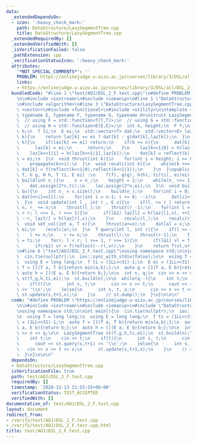 ```yaml
---
data:
  _extendedDependsOn:
  - icon: ':heavy_check_mark:'
    path: DataStructure/LazySegmentTree.cpp
    title: DataStructure/LazySegmentTree.cpp
  _extendedRequiredBy: []
  _extendedVerifiedWith: []
  _isVerificationFailed: false
  _pathExtension: cpp
  _verificationStatusIcon: ':heavy_check_mark:'
  attributes:
    '*NOT_SPECIAL_COMMENTS*': ''
    PROBLEM: https://onlinejudge.u-aizu.ac.jp/courses/library/3/DSL/all/DSL_2_F
    links:
    - https://onlinejudge.u-aizu.ac.jp/courses/library/3/DSL/all/DSL_2_F
  bundledCode: "#line 1 \"test/AOJ/DSL_2_F.test.cpp\"\n#define PROBLEM \"https://onlinejudge.u-aizu.ac.jp/courses/library/3/DSL/all/DSL_2_F\"\
    \n\n#include <iostream>\n#include <iomanip>\n#line 1 \"DataStructure/LazySegmentTree.cpp\"\
    \n#include <algorithm>\n#line 3 \"DataStructure/LazySegmentTree.cpp\"\n#include\
    \ <vector>\n#include <functional>\n#include <utility>\n\ntemplate <typename T,\
    \ typename E, typename F, typename G, typename H>\nstruct LazySegmentTree{\nprivate:\n\
    \  // using F = std::function<T(T,T)>;\n  // using G = std::function<T(T,E)>;\n\
    \  // using H = std::function<E(E,E)>;\n  int n, height;\n  F f;\n  G g;\n  H\
    \ h;\n  T ti;\n  E ei;\n  std::vector<T> dat;\n  std::vector<E> laz;\n  T reflect(int\
    \ k){\n    return laz[k] == ei ? dat[k] : g(dat[k],laz[k]);\n  }\n  void propagate(int\
    \ k){\n    if(laz[k] == ei) return;\n    if(k >= n){\n      dat[k] = reflect(k);\n\
    \      laz[k] = ei;\n      return;\n    }\n    laz[k<<1|0] = h(laz[k<<1|0],laz[k]);\n\
    \    laz[k<<1|1] = h(laz[k<<1|1],laz[k]);\n    dat[k] = reflect(k);\n    laz[k]\
    \ = ei;\n  }\n  void thrust(int k){\n    for(int i = height; i >= 0; --i)\n  \
    \    propagate(k>>i);\n  }\n  void recalc(int k){\n    while(k >>= 1){\n     \
    \ dat[k] = f(reflect(k<<1|0),reflect(k<<1|1));\n    }\n  }\npublic:\n  LazySegmentTree(F\
    \ f, G g, H h, T ti, E ei) :\n    f(f), g(g), h(h), ti(ti), ei(ei) {}\n  void\
    \ build(int n_){\n    n = n_;\n    height = 2;\n    while(n_ >>= 1) ++height;\n\
    \    dat.assign(2*n,ti);\n    laz.assign(2*n,ei);\n  }\n  void build(const std::vector<T>\
    \ &v){\n    int n_ = v.size();\n    build(n_);\n    for(int i = 0; i < n; ++i)\
    \ dat[n+i]=v[i];\n    for(int i = n-1; i >= 0; --i)\n      dat[i]=f(dat[i<<1|0],dat[i<<1|1]);\n\
    \  }\n  void update(int l_, int r_, E x){\n    if(l_ >= r_) return;\n    l_ +=\
    \ n, r_ += n;\n    thrust(l_);\n    thrust(r_-1);\n    for(int l = l_, r = r_;l\
    \ < r; l >>= 1, r >>= 1){\n      if(l&1) laz[l] = h(laz[l],x), ++l;\n      if(r&1)\
    \ --r, laz[r] = h(laz[r],x);\n    }\n    recalc(l_);\n    recalc(r_-1);\n  }\n\
    \  void set_val(int a, T x){\n    thrust(a+=n);\n    dat[a] = x;\n    laz[a] =\
    \ ei;\n    recalc(a);\n  }\n  T query(int l, int r){\n    if(l >= r) return ti;\n\
    \    l += n;\n    r += n;\n    thrust(l);\n    thrust(r-1);\n    T vl = ti, vr\
    \ = ti;\n    for(; l < r; l >>= 1, r >>= 1){\n      if(l&1) vl = f(vl,reflect(l++));\n\
    \      if(r&1) vr = f(reflect(--r),vr);\n    }\n    return f(vl,vr);\n  }\n};\n\
    \n#line 6 \"test/AOJ/DSL_2_F.test.cpp\"\nusing namespace std;\n\nint main(){\n\
    \  cin.tie(nullptr);\n  ios::sync_with_stdio(false);\n\n  using T = long long;\n\
    \  using E = long long;\n  T ti = (1LL<<31)-1;\n  E ei = (1LL<<31)-1;\n  auto\
    \ f = [](T a, T b){return min(a,b);};\n  auto g = [](T a, E b){return b;};\n \
    \ auto h = [](E a, E b){return b;};\n\n  int n, q;\n  cin >> n >> q;\n\n  LazySegmentTree\
    \ st(f,g,h,ti,ei);\n  st.build(n);\n\n  while(q--){\n    int t;\n    cin >> t;\n\
    \    if(t){\n      int s, t;\n      cin >> s >> t;\n      cout << st.query(s,t+1)\
    \ << '\\n';\n    }else{\n      int s, t, x;\n      cin >> s >> t >> x;\n     \
    \ st.update(s,t+1,x);\n    }\n    // st.dump();\n  }\n}\n\n\n"
  code: "#define PROBLEM \"https://onlinejudge.u-aizu.ac.jp/courses/library/3/DSL/all/DSL_2_F\"\
    \n\n#include <iostream>\n#include <iomanip>\n#include \"DataStructure/LazySegmentTree.cpp\"\
    \nusing namespace std;\n\nint main(){\n  cin.tie(nullptr);\n  ios::sync_with_stdio(false);\n\
    \n  using T = long long;\n  using E = long long;\n  T ti = (1LL<<31)-1;\n  E ei\
    \ = (1LL<<31)-1;\n  auto f = [](T a, T b){return min(a,b);};\n  auto g = [](T\
    \ a, E b){return b;};\n  auto h = [](E a, E b){return b;};\n\n  int n, q;\n  cin\
    \ >> n >> q;\n\n  LazySegmentTree st(f,g,h,ti,ei);\n  st.build(n);\n\n  while(q--){\n\
    \    int t;\n    cin >> t;\n    if(t){\n      int s, t;\n      cin >> s >> t;\n\
    \      cout << st.query(s,t+1) << '\\n';\n    }else{\n      int s, t, x;\n   \
    \   cin >> s >> t >> x;\n      st.update(s,t+1,x);\n    }\n    // st.dump();\n\
    \  }\n}\n\n\n"
  dependsOn:
  - DataStructure/LazySegmentTree.cpp
  isVerificationFile: true
  path: test/AOJ/DSL_2_F.test.cpp
  requiredBy: []
  timestamp: '2020-12-13 21:55:55+09:00'
  verificationStatus: TEST_ACCEPTED
  verifiedWith: []
documentation_of: test/AOJ/DSL_2_F.test.cpp
layout: document
redirect_from:
- /verify/test/AOJ/DSL_2_F.test.cpp
- /verify/test/AOJ/DSL_2_F.test.cpp.html
title: test/AOJ/DSL_2_F.test.cpp
---
```

